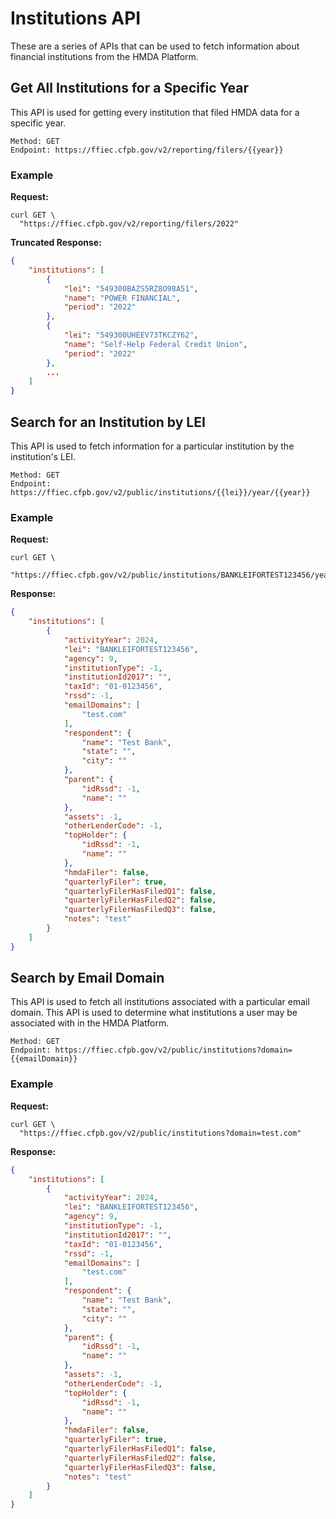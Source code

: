# Institutions API

These are a series of APIs that can be used to fetch information about financial institutions from the HMDA Platform.

## Get All Institutions for a Specific Year

This API is used for getting every institution that filed HMDA data for a specific year.

```
Method: GET
Endpoint: https://ffiec.cfpb.gov/v2/reporting/filers/{{year}}
```

### Example

<b>Request:</b>

```
curl GET \
  "https://ffiec.cfpb.gov/v2/reporting/filers/2022"
```

<b>Truncated Response:</b>

```json
{
    "institutions": [
        {
            "lei": "549300BAZS5RZ8O98A51",
            "name": "POWER FINANCIAL",
            "period": "2022"
        },
        {
            "lei": "549300UHEEV73TKCZY62",
            "name": "Self-Help Federal Credit Union",
            "period": "2022"
        },
        ...
    ]
}

```

## Search for an Institution by LEI

This API is used to fetch information for a particular institution by the institution's LEI.


```
Method: GET
Endpoint: https://ffiec.cfpb.gov/v2/public/institutions/{{lei}}/year/{{year}}
```

### Example

<b>Request:</b>

```
curl GET \
  "https://ffiec.cfpb.gov/v2/public/institutions/BANKLEIFORTEST123456/year/2024"
```

<b>Response:</b>

```json
{
    "institutions": [
        {
            "activityYear": 2024,
            "lei": "BANKLEIFORTEST123456",
            "agency": 9,
            "institutionType": -1,
            "institutionId2017": "",
            "taxId": "01-0123456",
            "rssd": -1,
            "emailDomains": [
                "test.com"
            ],
            "respondent": {
                "name": "Test Bank",
                "state": "",
                "city": ""
            },
            "parent": {
                "idRssd": -1,
                "name": ""
            },
            "assets": -1,
            "otherLenderCode": -1,
            "topHolder": {
                "idRssd": -1,
                "name": ""
            },
            "hmdaFiler": false,
            "quarterlyFiler": true,
            "quarterlyFilerHasFiledQ1": false,
            "quarterlyFilerHasFiledQ2": false,
            "quarterlyFilerHasFiledQ3": false,
            "notes": "test"
        }
    ]
}
```

## Search by Email Domain

This API is used to fetch all institutions associated with a particular email domain. This API is used to determine what institutions a user may be associated with in the HMDA Platform.

```
Method: GET
Endpoint: https://ffiec.cfpb.gov/v2/public/institutions?domain={{emailDomain}}
```

### Example

<b>Request:</b>

```
curl GET \
  "https://ffiec.cfpb.gov/v2/public/institutions?domain=test.com"
```

<b>Response:</b>

```json
{
    "institutions": [
        {
            "activityYear": 2024,
            "lei": "BANKLEIFORTEST123456",
            "agency": 9,
            "institutionType": -1,
            "institutionId2017": "",
            "taxId": "01-0123456",
            "rssd": -1,
            "emailDomains": [
                "test.com"
            ],
            "respondent": {
                "name": "Test Bank",
                "state": "",
                "city": ""
            },
            "parent": {
                "idRssd": -1,
                "name": ""
            },
            "assets": -1,
            "otherLenderCode": -1,
            "topHolder": {
                "idRssd": -1,
                "name": ""
            },
            "hmdaFiler": false,
            "quarterlyFiler": true,
            "quarterlyFilerHasFiledQ1": false,
            "quarterlyFilerHasFiledQ2": false,
            "quarterlyFilerHasFiledQ3": false,
            "notes": "test"
        }
    ]
}
```



